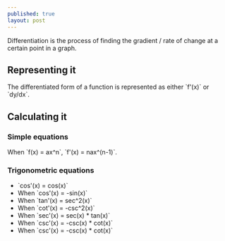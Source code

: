 ```yaml
---
published: true
layout: post
---
```




Differentiation is the process of finding the gradient / rate of change at a certain point in a graph.

## Representing it

The differentiated form of a function is represented as either \`f'(x)\` or \`dy/dx\`.

## Calculating it

### Simple equations
When \`f(x) = ax^n\`, \`f'(x) = nax^(n-1)\`.

### Trigonometric equations
+ \`cos'(x) = cos(x)\`
+ When \`cos'(x) = -sin(x)\`
+ When \`tan'(x) = sec^2(x)\`
+ When \`cot'(x) = -csc^2(x)\`
+ When \`sec'(x) = sec(x) * tan(x)\`
+ When \`csc'(x) = -csc(x) * cot(x)\`
+ When \`csc'(x) = -csc(x) * cot(x)\`

